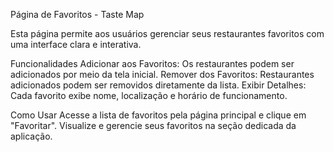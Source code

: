 Página de Favoritos - Taste Map

Esta página permite aos usuários gerenciar seus restaurantes favoritos com uma interface clara e interativa.

Funcionalidades
Adicionar aos Favoritos: Os restaurantes podem ser adicionados por meio da tela inicial.
Remover dos Favoritos: Restaurantes adicionados podem ser removidos diretamente da lista.
Exibir Detalhes: Cada favorito exibe nome, localização e horário de funcionamento.

Como Usar
Acesse a lista de favoritos pela página principal e clique em "Favoritar".
Visualize e gerencie seus favoritos na seção dedicada da aplicação.

